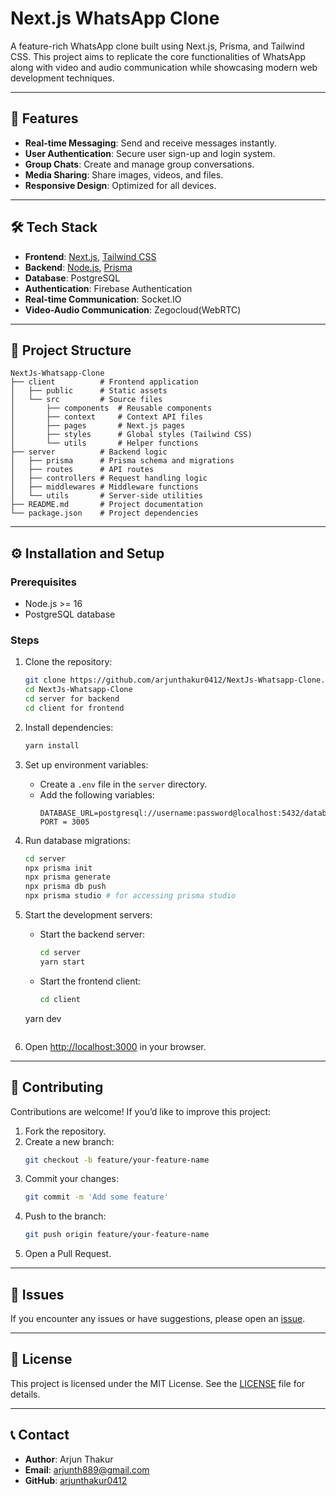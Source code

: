 # Next.js WhatsApp Clone

A feature-rich WhatsApp clone built using Next.js, Prisma, and Tailwind CSS. This project aims to replicate the core functionalities of WhatsApp along with video and audio communication while showcasing modern web development techniques.

---

## 🚀 Features

- **Real-time Messaging**: Send and receive messages instantly.
- **User Authentication**: Secure user sign-up and login system.
- **Group Chats**: Create and manage group conversations.
- **Media Sharing**: Share images, videos, and files.
- **Responsive Design**: Optimized for all devices.

---

## 🛠️ Tech Stack

- **Frontend**: [Next.js](https://nextjs.org/), [Tailwind CSS](https://tailwindcss.com/)
- **Backend**: [Node.js](https://nodejs.org/), [Prisma](https://www.prisma.io/)
- **Database**: PostgreSQL
- **Authentication**: Firebase Authentication
- **Real-time Communication**: Socket.IO
- **Video-Audio Communication**: Zegocloud(WebRTC)

---

## 📁 Project Structure

```
NextJs-Whatsapp-Clone
├── client          # Frontend application
│   ├── public      # Static assets
│   └── src         # Source files
│       ├── components  # Reusable components
│       ├── context     # Context API files
│       ├── pages       # Next.js pages
│       ├── styles      # Global styles (Tailwind CSS)
│       └── utils       # Helper functions
├── server          # Backend logic
│   ├── prisma      # Prisma schema and migrations
│   ├── routes      # API routes
│   ├── controllers # Request handling logic
│   ├── middlewares # Middleware functions
│   └── utils       # Server-side utilities
├── README.md       # Project documentation
└── package.json    # Project dependencies
```

---

## ⚙️ Installation and Setup

### Prerequisites

- Node.js >= 16
- PostgreSQL database

### Steps

1. Clone the repository:
   ```bash
   git clone https://github.com/arjunthakur0412/NextJs-Whatsapp-Clone.git
   cd NextJs-Whatsapp-Clone
   cd server for backend
   cd client for frontend
   ```

2. Install dependencies:
   ```bash
   yarn install 
   ```

3. Set up environment variables:
   - Create a `.env` file in the `server` directory.
   - Add the following variables:
     ```env
     DATABASE_URL=postgresql://username:password@localhost:5432/database_name
     PORT = 3005
     ```

4. Run database migrations:
   ```bash
   cd server
   npx prisma init
   npx prisma generate
   npx prisma db push
   npx prisma studio # for accessing prisma studio
   ```

5. Start the development servers:
   - Start the backend server:
     ```bash
     cd server
     yarn start
     ```
   - Start the frontend client:
     ```bash
     cd client
    yarn dev
     ```

6. Open [http://localhost:3000](http://localhost:3000) in your browser.

---

## 🤝 Contributing

Contributions are welcome! If you’d like to improve this project:

1. Fork the repository.
2. Create a new branch:
   ```bash
   git checkout -b feature/your-feature-name
   ```
3. Commit your changes:
   ```bash
   git commit -m 'Add some feature'
   ```
4. Push to the branch:
   ```bash
   git push origin feature/your-feature-name
   ```
5. Open a Pull Request.

---

## 🐛 Issues

If you encounter any issues or have suggestions, please open an [issue](https://github.com/arjunthakur0412/NextJs-Whatsapp-Clone/issues).

---

## 📄 License

This project is licensed under the MIT License. See the [LICENSE](LICENSE) file for details.

---

## 📞 Contact

- **Author**: Arjun Thakur
- **Email**: arjunth889@gmail.com
- **GitHub**: [arjunthakur0412](https://github.com/arjunthakur0412)

